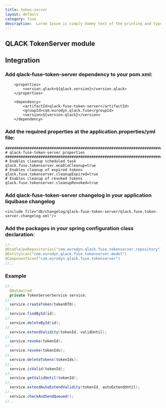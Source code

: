 ```yaml
---
title: token-server
layout: default
category: fuse
description:  Lorem Ipsum is simply dummy text of the printing and typesetting industry. Lorem Ipsum has been the industry's standard dummy text ever since the 1500s, when an unknown printer took a galley of type and scrambled it to make a type specimen book. It has survived not only five centuries, but also the leap into electronic typesetting, remaining essentially unchanged. It was popularised in the 1960s with the release of Letraset sheets containing Lorem Ipsum passages, and more recently with desktop publishing software like Aldus PageMaker including versions of Lorem Ipsum.
---
```


## QLACK TokenServer module

## Integration

### Add qlack-fuse-token-server dependency to your pom.xml:

```
    <properties>
        <version.qlack>${qlack.version}</version.qlack>
    </properties>

    <dependency>
        <artifactId>qlack-fuse-token-server</artifactId>
        <groupId>com.eurodyn.qlack.fuse</groupId>
        <version>${version.qlack}</version>
    </dependency>
```

### Add the required properties at the application.properties/yml file:

```properties
################################################################################
# qlack-fuse-token-server properties
################################################################################
# Enables cleanup scheduled task
qlack.fuse.tokenserver.enableCleanup=true
# Enables cleanup of expired tokens
qlack.fuse.tokenserver.cleanupExpired=true
# Enables cleanup of revoked tokens
qlack.fuse.tokenserver.cleanupRevoked=true
```
### Add qlack-fuse-token-server changelog in your application liquibase changelog
```
<include file="db/changelog/qlack-fuse-token-server/qlack.fuse.token-server.changelog.xml"/>
```

### Add the packages in your spring configuration class declaration:

```java
//..
@EnableJpaRepositories("com.eurodyn.qlack.fuse.tokenserver.repository")
@EntityScan("com.eurodyn.qlack.fuse.tokenserver.model")
@ComponentScan("com.eurodyn.qlack.fuse.tokenserver")
//..
```

### Example
```java
//..
  @Autowired
  private TokenServerService service;
//..
  service.createToken(tokenDTO);
//..
  service.findById(id);
//..
  service.deleteById(id);
//..
  service.extendValidity(tokenId, validUntil);
//..
  service.revoke(tokenId);
//..
  service.revoke(tokenIds);
//..
  service.deleteTokens(tokenIds);
//..
  service.isValid(tokenId);
//..
  service.getValidUntil(tokenId);
//..
  service.extendAutoExtendValidity(tokenId, autoExtendUntil);
//..
  service.checkAndSendQueued();
//..
```


